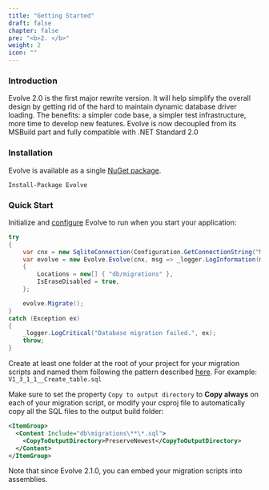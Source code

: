 ```yaml
---
title: "Getting Started"
draft: false
chapter: false
pre: "<b>2. </b>"
weight: 2
icon: ""
---
```


### Introduction

Evolve 2.0 is the first major rewrite version. It will help simplify the overall design by getting rid of the hard to maintain dynamic database driver loading. The benefits: a simpler code base, a simpler test infrastructure, more time to develop new features. Evolve is now decoupled from its MSBuild part and fully compatible with .NET Standard 2.0

### Installation

Evolve is available as a single [NuGet package](https://www.nuget.org/packages/Evolve).

```
Install-Package Evolve
```

### Quick Start

<i class="fa fa-hand-o-right"></i> Initialize and [configure](/configuration/#options) Evolve to run when you start your application:

```C#
try
{
    var cnx = new SqliteConnection(Configuration.GetConnectionString("MyDatabase"));
    var evolve = new Evolve.Evolve(cnx, msg => _logger.LogInformation(msg))
    {
        Locations = new[] { "db/migrations" },
        IsEraseDisabled = true,
    };

    evolve.Migrate();
}
catch (Exception ex)
{
    _logger.LogCritical("Database migration failed.", ex);
    throw;
}
```

<i class="fa fa-hand-o-right"></i> Create at least one folder at the root of your project for your migration scripts and named them following the pattern described [here](/configuration/#naming-pattern). For example: `V1_3_1_1__Create_table.sql`

<i class="fa fa-hand-o-right"></i> Make sure to set the property `Copy to output directory` to **Copy always** on each of your migration script, or modify your csproj file to automatically copy all the SQL files to the output build folder:

```xml
<ItemGroup>
  <Content Include="db\migrations\**\*.sql">
    <CopyToOutputDirectory>PreserveNewest</CopyToOutputDirectory>
  </Content>
</ItemGroup>
```
<i class="fa fa-info-circle"></i> Note that since Evolve 2.1.0, you can embed your migration scripts into assemblies.
